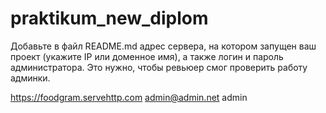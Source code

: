 # praktikum_new_diplom


Добавьте в файл README.md адрес сервера, на котором запущен ваш проект (укажите IP или доменное имя), а также логин и пароль администратора. Это нужно, чтобы ревьюер смог проверить работу админки.


https://foodgram.servehttp.com
admin@admin.net
admin
